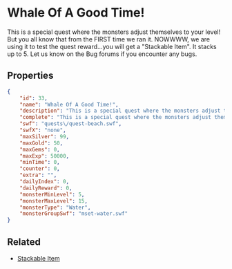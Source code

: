 # Whale Of A Good Time!

This is a special quest where the monsters adjust themselves to your level! But you all know that from the FIRST time we ran it. NOWWWW, we are using it to test the quest reward...you will get a "Stackable Item". It stacks up to 5. Let us know on the Bug forums if you encounter any bugs.

## Properties

```json
{
    "id": 33,
    "name": "Whale Of A Good Time!",
    "description": "This is a special quest where the monsters adjust themselves to your level! But you all know that from the FIRST time we ran it. NOWWWW, we are using it to test the quest reward...you will get a \"Stackable Item\". It stacks up to 5. Let us know on the Bug forums if you encounter any bugs.",
    "complete": "This is a special quest where the monsters adjust themselves to your level! But you all know that from the FIRST time we ran it. NOWWWW, we are using it to test the quest reward...you will get a \"Stackable Item\". It stacks up to 5. Let us know on the Bug forums if you encounter any bugs.",
    "swf": "quests\/quest-beach.swf",
    "swfX": "none",
    "maxSilver": 99,
    "maxGold": 50,
    "maxGems": 0,
    "maxExp": 50000,
    "minTime": 0,
    "counter": 0,
    "extra": "",
    "dailyIndex": 0,
    "dailyReward": 0,
    "monsterMinLevel": 5,
    "monsterMaxLevel": 15,
    "monsterType": "Water",
    "monsterGroupSwf": "mset-water.swf"
}
```

## Related

- [Stackable Item](../items/458-stackable-item.md)

